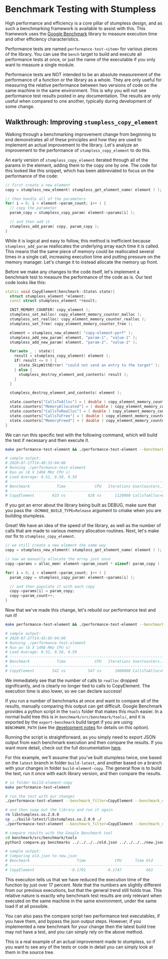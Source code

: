 # Benchmark Testing with Stumpless

High performance and efficiency is a core pillar of stumpless design, and as
such a benchmarking framework is available to assist with this. This framework
uses the [Google Benchmark](https://github.com/google/benchmark) library to
measure execution time and other efficiency characteristics.

Performance tests are named `performance-test-<item>` for various pieces of the
library. You can use the `bench` target to build and execute all performance
tests at once, or just the name of the executable if you only want to measure
a single module.

Performance tests are NOT intended to be an absolute measurement of the
performance of a function or the library as a whole. They are only useful for
measuring the relative performance between two versions of code on the same
machine in the same environment. This is why you will not see performance
test results posted in any documentation. The results are only useful when
compared to one another, typically during development of some change.

## Walkthrough: Improving `stumpless_copy_element`

Walking through a benchmarking improvement change from beginning to end
demonstrates all of these principles and how they are used to implement an
actual improvement to the library. Let's analyze an improvement to the
performance of `stumpless_copy_element` to do this.

An early version of `stumpless_copy_element` iterated through all of the
params in the element, adding them to the copy one by one. The code for this
looked like this snippet, which has been abbreviated to focus on the performance
of the code:

```c
// first create a new element
copy = stumpless_new_element( stumpless_get_element_name( element ) );

// then handle all of the parameters
for( i = 0; i < element->param_count; i++ ) {
  // copy the parameter
  param_copy = stumpless_copy_param( element->params[i] );

  // and then add it
  stumpless_add_param( copy, param_copy );
}
```

While it is logical and easy to follow, this method is inefficient because
`stumpless_add_param` reallocates the underlying array each time it is called.
This means that the same piece of memory could be reallocated several times in
a single call, increasing execution time and putting pressure on the memory
manager. Let's change it to instead allocate the memory up front.

Before we make any changes to the code itself, let's implement a benchmark test
to measure the performance of the code as is. Our test code looks like this:

```cpp
static void CopyElement(benchmark::State& state){
  struct stumpless_element *element;
  const struct stumpless_element *result;

  INIT_MEMORY_COUNTER( copy_element );
  stumpless_set_malloc( copy_element_memory_counter_malloc );
  stumpless_set_realloc( copy_element_memory_counter_realloc );
  stumpless_set_free( copy_element_memory_counter_free );

  element = stumpless_new_element( "copy-element-perf" );
  stumpless_add_new_param( element, "param-1", "value-1" );
  stumpless_add_new_param( element, "param-2", "value-2" );

  for(auto _ : state){
    result = stumpless_copy_element( element );
    if( result <= 0 ) {
      state.SkipWithError( "could not send an entry to the target" );
    } else {
      stumpless_destroy_element_and_contents( result );
    }
  }

  stumpless_destroy_element_and_contents( element );

  state.counters["CallsToAlloc"] = ( double ) copy_element_memory_counter.malloc_count;
  state.counters["MemoryAllocated"] = ( double ) copy_element_memory_counter.alloc_total;
  state.counters["CallsToRealloc"] = ( double ) copy_element_memory_counter.realloc_count;
  state.counters["CallsToFree"] = ( double ) copy_element_memory_counter.free_count;
  state.counters["MemoryFreed"] = ( double ) copy_element_memory_counter.free_total;
}
```

We can run this specific test with the following command, which will build the
test if necessary and then execute it.

```sh
make performance-test-element && ./performance-test-element --benchmark_filter=CopyElement

# sample output:
# 2020-07-27T14:40:33-04:00
# Running ./performance-test-element
# Run on (8 X 1498 MHz CPU s)
# Load Average: 0.52, 0.58, 0.59
# ----------------------------------------------------------------------
# Benchmark            Time             CPU   Iterations UserCounters...
# ----------------------------------------------------------------------
# CopyElement        633 ns          628 ns      1120000 CallsToAlloc=8.96001M CallsToFree=10.08M CallsToRealloc=2.24M MemoryAllocated=181.44M MemoryFreed=181.44M
```

If you got an error about the library being built as DEBUG, make sure that you
pass the `-DCMAKE_BUILD_TYPE=Release` argument to cmake when you are building
stumpless.

Great! We have an idea of the speed of the library, as well as the number of
calls that are made to various memory allocation routines. Next, let's make our
fix to `stumpless_copy_element`.

```c
// we still create a new element the same way
copy = stumpless_new_element( stumpless_get_element_name( element ) );

// now we manually allocate the array just once
copy->params = alloc_mem( element->param_count * sizeof( param_copy ) );

for( i = 0; i < element->param_count; i++ ) {
  param_copy = stumpless_copy_param( element->params[i] );

  // and then populate it with each copy
  copy->params[i] = param_copy;
  copy->param_count++;
}
```

Now that we've made this change, let's rebuild our performance test and run it!

```sh
make performance-test-element && ./performance-test-element --benchmark_filter=CopyElement

# sample output:
# 2020-07-27T14:45:05-04:00
# Running ./performance-test-element
# Run on (8 X 1498 MHz CPU s)
# Load Average: 0.52, 0.58, 0.59
# ----------------------------------------------------------------------
# Benchmark            Time             CPU   Iterations UserCounters...
# ----------------------------------------------------------------------
# CopyElement        542 ns          547 ns      1000000 CallsToAlloc=9.00001M CallsToFree=9.00001M CallsToRealloc=2 MemoryAllocated=162M MemoryFreed=162M
```

We immediately see that the number of calls to `realloc` dropped significantly,
and is clearly no longer tied to calls to CopyElement. The execution time is
also lower, so we can declare success!

If you run a number of benchmarks at once and want to compare all of the
results, manually comparing this output can get difficult. Google Benchmark
provides a python script in the `tools` folder that makes this much easier.
In a normal build tree this is in `benchmark/src/benchmark/tools/`, and it is
exported by the `export-benchmark` build target if you are using
`BENCHMARK_PATH` (see the
[development notes](https://github.com/goatshriek/stumpless/blob/latest/docs/development.md)
for details on this option).

Running the script is straightforward, as you simply need to export JSON output
from each benchmark execution and then compare the results. If you want more
detail, check out the full documentation
[here](https://github.com/google/benchmark/blob/master/docs/tools.md).

For this example, we'll assume that you've built stumpless twice, one based on
the `latest` branch in folder `build-latest`, and another based on a branch with
your changes in folder `build-element-copy`. The general flow is to build the
test, run it once with each library version, and then compare the results.

```sh
# in folder build-element-copy
make performance-test-element

# run the test with our changes
./performance-test-element --benchmark_filter=CopyElement --benchmark_out=new.json --benchmark_out_format=json

# and then swap out the library and run it again
rm libstumpless.so.2.0.0
cp ../build-latest/libstumpless.so.2.0.0 ./
./performance-test-element --benchmark_filter=CopyElement --benchmark_out=old.json --benchmark_out_format=json

# compare results with the Google Benchmark tool
cd benchmark/src/benchmark/tools
python3 compare.py benchmarks ../../../../old.json ../../../../new.json

# sample output:
# Comparing old.json to new.json
# Benchmark                     Time             CPU      Time Old      Time New       CPU Old       CPU New
# ----------------------------------------------------------------------------------------------------------
# CopyElement                -0.1791         -0.1747           663           545           663           547
```

This execution tells us that we have reduced the execution time of the function
by just over 17 percent. Note that the numbers are slightly different from our
previous executions, but that the general trend still holds true. This relative
nature is exactly why benchmark test results are only relevant when executed on
the same machine in the same environment, under the same load if at all 
possible.

You can also pass the compare script two performance test executables, if you
have them, and bypass the json output steps. However, if you implemented a new
benchmark for your change then the latest build tree may not have a test, and
you can simply rely on the above method.

This is a real example of an actual improvement made to stumpless, so if you
want to see any of the tests or code in detail you can simply look at them in
the source tree.
